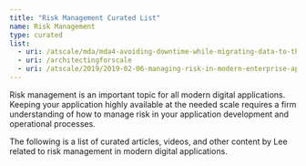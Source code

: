 ```yaml
---
title: "Risk Management Curated List"
name: Risk Management
type: curated
list:
  - uri: /atscale/mda/mda4-avoiding-downtime-while-migrating-data-to-the-cloud.md
  - uri: /architectingforscale
  - uri: /atscale/2019/2019-02-06-managing-risk-in-modern-enterprise-applications.md
---
```

Risk management is an important topic for all modern digital applications. 
Keeping your application highly available at the needed scale requires a firm understanding of 
how to manage risk in your application development and operational processes.

The following is a list of curated articles, videos, and other content by Lee related to 
risk management in modern digital applications.
